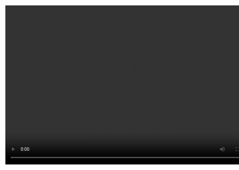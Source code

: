 ###


<video controls="true" width="800" height="500" ><source src="https://raw.githubusercontent.com/1IlIl/wikidata/main/tra_trsw2_stuff/.mp4"></video>
